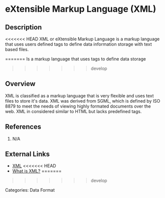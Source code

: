 # eXtensible Markup Language (XML) #
## Description ##
<<<<<<< HEAD
XML or eXtensible Markup Language is a markup language that uses users defined tags to define
data information storage with text based files.  

=======
Is a markup language that uses tags to define data storage  
>>>>>>> develop
## Overview ##
XML is classified as a markup language that is very flexible and uses text files to store it's data.  XML was derived from SGML, which is defined by ISO 8879 to meet the needs of viewing highly formated documents over the web.  XML in considered similar to HTML but lacks predefined tags.  

## References ##
1. N/A

## External Links ##
* [XML](https://en.wikipedia.org/wiki/XML)
<<<<<<< HEAD
* [What is XML?](https://www.w3schools.com/xml/xml_whatis.asp)
=======
>>>>>>> develop

Categories: Data Format
